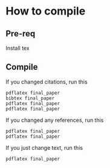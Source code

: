 # How to compile

## Pre-req
Install tex

## Compile
If you changed citations, run this
```
pdflatex final_paper
bibtex final_paper
pdflatex final_paper
pdflatex final_paper
```

If you changed any references, run this
```
pdflatex final_paper
pdflatex final_paper
```

If you just change text, run this
```
pdflatex final_paper
```
